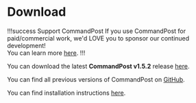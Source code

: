 # Download

!!!success Support CommandPost
If you use CommandPost for paid/commercial work, we'd LOVE you to sponsor our continued development!<br />
You can learn more [here](/sponsor).
!!!

You can download the latest **CommandPost v1.5.2** release [here](https://github.com/CommandPost/CommandPost/releases/download/1.5.2/CommandPost_1.5.2.dmg).

You can find all previous versions of CommandPost on [GitHub](https://github.com/CommandPost/CommandPost/releases/).

You can find installation instructions [here](/installation).